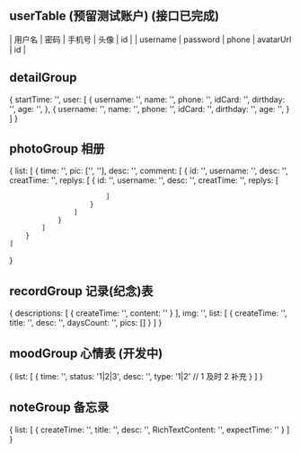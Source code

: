 ## userTable (预留测试账户) (接口已完成)
| 用户名   | 密码 | 手机号 | 头像 | id |
| username | password | phone | avatarUrl | id |


## detailGroup
{
    startTime: '',
    user: [
        {
            username: '',
            name: '',
            phone: '',
            idCard: '',
            dirthday: '',
            age: '',
        },
        {
            username: '',
            name: '',
            phone: '',
            idCard: '',
            dirthday: '',
            age: '',
        }
    ]
}

## photoGroup 相册
{
    list: [
        {
            time: '',
            pic: ['', ''],
            desc: '',
            comment: [
                {
                    id: '',
                    username: '',
                    desc: '',
                    creatTime: '',
                    replys: [
                        {
                            id: '',
                            username: '',
                            desc: '',
                            creatTime: '',
                            replys: [
                                
                            ]
                        }
                    ]
                }
            ]
        }
    ]
}

## recordGroup 记录(纪念)表
{
    descriptions: [
        { createTime: '', content: '' }
    ],
    img: '',
    list: [
        {
            createTime: '',
            title: '',
            desc: '',
            daysCount: '',
            pics: []
        }
    ]
}

## moodGroup 心情表 (开发中)
{
    list: [
        {
            time: '',
            status: '1|2|3',
            desc: '',
            type: '1|2' // 1 及时 2 补充
        }
    ]
}

## noteGroup 备忘录
{
    list: [
        {
            createTime: '',
            title: '',
            desc: '',
            RichTextContent: '',
            expectTime: ''
        }
    ]
}